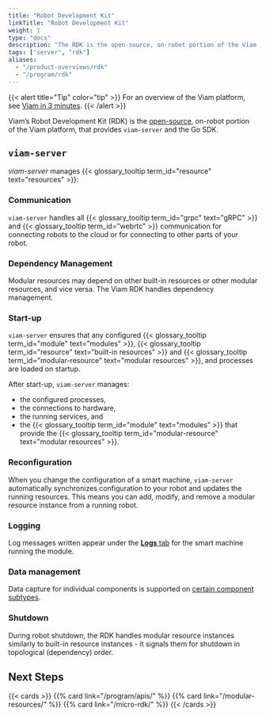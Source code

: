 ```yaml
---
title: "Robot Development Kit"
linkTitle: "Robot Development Kit"
weight: 1
type: "docs"
description: "The RDK is the open-source, on-robot portion of the Viam platform, that provides viam-server and the Go SDK."
tags: ["server", "rdk"]
aliases:
  - "/product-overviews/rdk"
  - "/program/rdk"
---
```


{{< alert title="Tip" color="tip" >}}
For an overview of the Viam platform, see [Viam in 3 minutes](/viam/).
{{< /alert >}}

Viam’s Robot Development Kit (RDK) is the [open-source](https://github.com/viamrobotics/rdk), on-robot portion of the Viam platform, that provides `viam-server` and the Go SDK.

## `viam-server`

_viam-server_ manages {{< glossary_tooltip term_id="resource" text="resources" >}}:

### Communication

`viam-server` handles all {{< glossary_tooltip term_id="grpc" text="gRPC" >}} and {{< glossary_tooltip term_id="webrtc" >}} communication for connecting robots to the cloud or for connecting to other parts of your robot.

### Dependency Management

Modular resources may depend on other built-in resources or other modular resources, and vice versa.
The Viam RDK handles dependency management.

### Start-up

`viam-server` ensures that any configured {{< glossary_tooltip term_id="module" text="modules" >}}, {{< glossary_tooltip term_id="resource" text="built-in resources" >}} and {{< glossary_tooltip term_id="modular-resource" text="modular resources" >}}, and processes are loaded on startup.

After start-up, `viam-server` manages:

- the configured processes,
- the connections to hardware,
- the running services, and
- the {{< glossary_tooltip term_id="module" text="modules" >}} that provide the {{< glossary_tooltip term_id="modular-resource" text="modular resources" >}}.

### Reconfiguration

When you change the configuration of a smart machine, `viam-server` automatically synchronizes configuration to your robot and updates the running resources.
This means you can add, modify, and remove a modular resource instance from a running robot.

### Logging

Log messages written appear under the [**Logs** tab](/manage/fleet/robots/#logs) for the smart machine running the module.

### Data management

Data capture for individual components is supported on [certain component subtypes](/services/data/configure-data-capture/#configure-data-capture-for-individual-components).

### Shutdown

During robot shutdown, the RDK handles modular resource instances similarly to built-in resource instances - it signals them for shutdown in topological (dependency) order.

## Next Steps

{{< cards >}}
{{% card link="/program/apis/" %}}
{{% card link="/modular-resources/" %}}
{{% card link="/micro-rdk/" %}}
{{< /cards >}}
